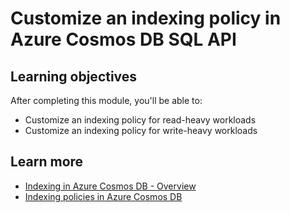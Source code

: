 # Customize an indexing policy in Azure Cosmos DB SQL API

## Learning objectives

After completing this module, you'll be able to:

-   Customize an indexing policy for read-heavy workloads
-   Customize an indexing policy for write-heavy workloads

## Learn more

-   [Indexing in Azure Cosmos DB - Overview](https://docs.microsoft.com/en-us/azure/cosmos-db/index-overview)
-   [Indexing policies in Azure Cosmos DB](https://docs.microsoft.com/en-us/azure/cosmos-db/index-policy)